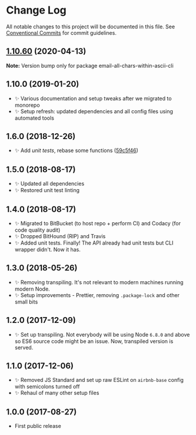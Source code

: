 # Change Log

All notable changes to this project will be documented in this file.
See [Conventional Commits](https://conventionalcommits.org) for commit guidelines.

## [1.10.60](https://gitlab.com/codsen/codsen/compare/email-all-chars-within-ascii-cli@1.10.59...email-all-chars-within-ascii-cli@1.10.60) (2020-04-13)

**Note:** Version bump only for package email-all-chars-within-ascii-cli





## 1.10.0 (2019-01-20)

- ✨ Various documentation and setup tweaks after we migrated to monorepo
- ✨ Setup refresh: updated dependencies and all config files using automated tools

## 1.6.0 (2018-12-26)

- ✨ Add _unit tests_, rebase some functions ([59c5f46](https://gitlab.com/codsen/codsen/tree/master/packages/email-all-chars-within-ascii-cli/commits/59c5f46))

## 1.5.0 (2018-08-17)

- ✨ Updated all dependencies
- ✨ Restored unit test linting

## 1.4.0 (2018-08-17)

- ✨ Migrated to BitBucket (to host repo + perform CI) and Codacy (for code quality audit)
- ✨ Dropped BitHound (RIP) and Travis
- ✨ Added unit tests. Finally! The API already had unit tests but CLI wrapper didn't. Now it has.

## 1.3.0 (2018-05-26)

- ✨ Removing transpiling. It's not relevant to modern machines running modern Node.
- ✨ Setup improvements - Prettier, removing `.package-lock` and other small bits

## 1.2.0 (2017-12-09)

- ✨ Set up transpiling. Not everybody will be using Node `6.8.0` and above so ES6 source code might be an issue. Now, transpiled version is served.

## 1.1.0 (2017-12-06)

- ✨ Removed JS Standard and set up raw ESLint on `airbnb-base` config with semicolons turned off
- ✨ Rehaul of many other setup files

## 1.0.0 (2017-08-27)

- First public release
